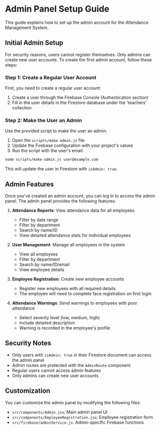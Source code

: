 # Admin Panel Setup Guide

This guide explains how to set up the admin account for the Attendance Management System.

## Initial Admin Setup

For security reasons, users cannot register themselves. Only admins can create new user accounts. To create the first admin account, follow these steps:

### Step 1: Create a Regular User Account

First, you need to create a regular user account:

1. Create a user through the Firebase Console (Authentication section)
2. Fill in the user details in the Firestore database under the 'teachers' collection

### Step 2: Make the User an Admin

Use the provided script to make the user an admin:

1. Open the `scripts/make-admin.js` file
2. Update the Firebase configuration with your project's values
3. Run the script with the user's email:

```bash
node scripts/make-admin.js user@example.com
```

This will update the user in Firestore with `isAdmin: true`.

## Admin Features

Once you've created an admin account, you can log in to access the admin panel. The admin panel provides the following features:

1. **Attendance Reports**: View attendance data for all employees
   - Filter by date range
   - Filter by department
   - Search by name/ID
   - View detailed attendance stats for individual employees

2. **User Management**: Manage all employees in the system
   - View all employees
   - Filter by department
   - Search by name/ID/email
   - View employee details

3. **Employee Registration**: Create new employee accounts
   - Register new employees with all required details
   - The employee will need to complete face registration on first login

4. **Attendance Warnings**: Send warnings to employees with poor attendance
   - Select severity level (low, medium, high)
   - Include detailed description
   - Warning is recorded in the employee's profile

## Security Notes

- Only users with `isAdmin: true` in their Firestore document can access the admin panel
- Admin routes are protected with the `AdminRoute` component
- Regular users cannot access admin features
- Only admins can create new user accounts

## Customization

You can customize the admin panel by modifying the following files:

- `src/components/Admin.jsx`: Main admin panel UI
- `src/components/EmployeeRegistration.jsx`: Employee registration form
- `src/firebase/adminService.js`: Admin-specific Firebase functions 